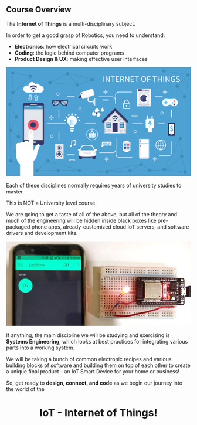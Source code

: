 Course Overview
---

The **Internet of Things** is a multi-disciplinary subject.

In order to get a good grasp of Robotics, you need to understand:

- **Electronics**: how electrical circuits work
- **Coding**: the logic behind computer programs
- **Product Design & UX**: making effective user interfaces

![](images/IOT.png)

Each of these disciplines normally requires years of university studies to master.  

This is NOT a University level course.

We are going to get a taste of all of the above, but all of the theory and much of the engineering will be hidden inside black boxes like pre-packaged phone apps, already-customized cloud IoT servers, and software drivers and development kits.

![](images/espkit.jpg)

If anything, the main discipline we will be studying and exercising is **Systems Engineering**, which looks at best practices for integrating various parts into a working system.

We will be taking a bunch of common electronic recipes and various building blocks of software and building them on top of each other to create a unique final product - an IoT Smart Device for your home or business!

So, get ready to **design, connect, and code** as we begin our journey into the world of the

<center><h1>IoT - Internet of Things!</h1></center>